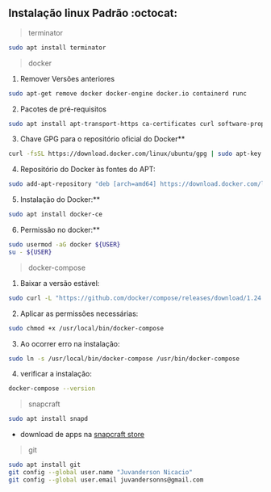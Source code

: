 ## Instalação linux Padrão :octocat:

> terminator
   ```sh
  sudo apt install terminator
  ```
> docker
  1. Remover Versões anteriores
  ```sh
  sudo apt-get remove docker docker-engine docker.io containerd runc
  ```
  2. Pacotes de pré-requisitos
  ```sh
  sudo apt install apt-transport-https ca-certificates curl software-properties-common
  ```
  3. Chave GPG para o repositório oficial do Docker**
  ```sh
  curl -fsSL https://download.docker.com/linux/ubuntu/gpg | sudo apt-key add -
  ```
  4. Repositório do Docker às fontes do APT:
  ```sh
  sudo add-apt-repository "deb [arch=amd64] https://download.docker.com/linux/ubuntu bionic stable"
  ```
  5. Instalação do Docker:**
  ```sh
  sudo apt install docker-ce
  ```
  6. Permissão no docker:**
  ```sh
  sudo usermod -aG docker ${USER}
  su - ${USER}
  ```
> docker-compose
  1. Baixar a versão estável:
  ```sh
  sudo curl -L "https://github.com/docker/compose/releases/download/1.24.0/docker-compose-$(uname -s)-$(uname -m)" -o                 /usr/local/bin/docker-compose
  ```
  2. Aplicar as permissões necessárias:
  ```sh
  sudo chmod +x /usr/local/bin/docker-compose
  ```
  3. Ao ocorrer erro na instalação:
  ```sh
  sudo ln -s /usr/local/bin/docker-compose /usr/bin/docker-compose
  ```
  4. verificar a instalação:
  ```sh
  docker-compose --version
  ```
> snapcraft
  ```sh
  sudo apt install snapd
  ```
- download de apps na [snapcraft store](https://snapcraft.io/store)
> git
  ```sh
  sudo apt install git
  git config --global user.name "Juvanderson Nicacio"
  git config --global user.email juvandersonns@gmail.com
  ```
